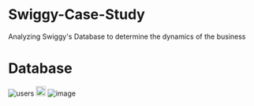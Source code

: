 # Swiggy-Case-Study
Analyzing Swiggy's Database to determine the dynamics of the business

# Database

![users](https://github.com/eshusingh/Swiggy-Case-Study-/assets/96975090/2f757577-8870-44a2-bdba-d61c6afe1f44)
<img src = "./Swiggy-Case-Study-/assets/96975090/2f757577-8870-44a2-bdba-d61c6afe1f44" width = 20 height = 20>
![image](https://github.com/eshusingh/Swiggy-Case-Study-/assets/96975090/5106b373-4646-444a-8767-aa7ffdfff619)
